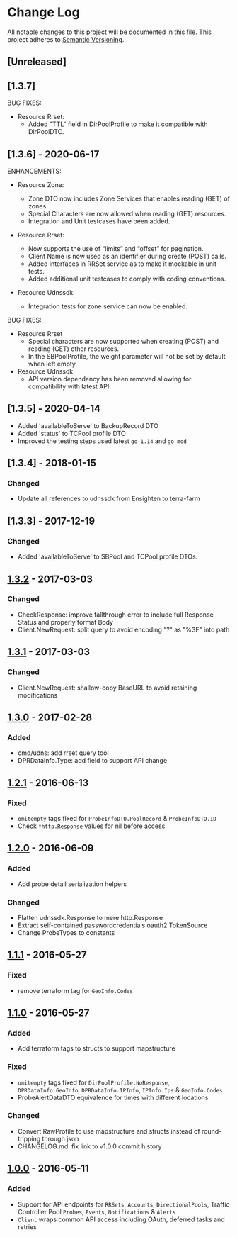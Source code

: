 # Change Log
All notable changes to this project will be documented in this file.
This project adheres to [Semantic Versioning](http://semver.org/).

## [Unreleased]
## [1.3.7] 
BUG FIXES:
* Resource Rrset:
  - Added "TTL" field in DirPoolProfile to make it compatible with DirPoolDTO.

## [1.3.6] - 2020-06-17
ENHANCEMENTS:
* Resource Zone:
  - Zone DTO now includes Zone Services that enables reading (GET) of zones.
  - Special Characters are now allowed when reading (GET) resources.
  - Integration and Unit testcases have been added.

* Resource Rrset:
  - Now supports the use of “limits” and “offset” for pagination. 
  - Client Name is now used as an identifier during create (POST) calls.
  - Added interfaces in RRSet service as to make it mockable in unit tests.
  - Added additional unit testcases to comply with coding conventions.

* Resource Udnssdk:
  - Integration tests for zone service can now be enabled.

BUG FIXES:
* Resource Rrset 
  - Special characters are now supported when creating (POST) and reading (GET) other resources.
  - In the SBPoolProfile, the weight parameter will not be set by default when left empty.
* Resource Udnssdk
  - API version dependency has been removed allowing for compatibility with latest API.

## [1.3.5] - 2020-04-14
- Added 'availableToServe' to BackupRecord DTO
- Added 'status' to TCPool profile DTO
- Improved the testing steps used latest `go 1.14` and `go mod`

## [1.3.4] - 2018-01-15
### Changed
- Update all references to udnssdk from Ensighten to terra-farm

## [1.3.3] - 2017-12-19
### Changed
- Added 'availableToServe' to SBPool and TCPool profile DTOs.

## [1.3.2] - 2017-03-03
### Changed
- CheckResponse: improve fallthrough error to include full Response Status and properly format Body
- Client.NewRequest: split query to avoid encoding "?" as "%3F" into path

## [1.3.1] - 2017-03-03
### Changed
- Client.NewRequest: shallow-copy BaseURL to avoid retaining modifications

## [1.3.0] - 2017-02-28
### Added
- cmd/udns: add rrset query tool
- DPRDataInfo.Type: add field to support API change

## [1.2.1] - 2016-06-13
### Fixed
* `omitempty` tags fixed for `ProbeInfoDTO.PoolRecord` & `ProbeInfoDTO.ID`
* Check `*http.Response` values for nil before access

## [1.2.0] - 2016-06-09
### Added
* Add probe detail serialization helpers

### Changed
* Flatten udnssdk.Response to mere http.Response
* Extract self-contained passwordcredentials oauth2 TokenSource
* Change ProbeTypes to constants

## [1.1.1] - 2016-05-27
### Fixed
* remove terraform tag for `GeoInfo.Codes`

## [1.1.0] - 2016-05-27
### Added
* Add terraform tags to structs to support mapstructure

### Fixed
* `omitempty` tags fixed for `DirPoolProfile.NoResponse`, `DPRDataInfo.GeoInfo`, `DPRDataInfo.IPInfo`, `IPInfo.Ips` & `GeoInfo.Codes`
* ProbeAlertDataDTO equivalence for times with different locations

### Changed
* Convert RawProfile to use mapstructure and structs instead of round-tripping through json
* CHANGELOG.md: fix link to v1.0.0 commit history

## [1.0.0] - 2016-05-11
### Added
* Support for API endpoints for `RRSets`, `Accounts`,  `DirectionalPools`, Traffic Controller Pool `Probes`, `Events`, `Notifications` & `Alerts`
* `Client` wraps common API access including OAuth, deferred tasks and retries


[1.3.2]: https://github.com/Ensighten/udnssdk/compare/v1.3.1...v1.3.2
[1.3.1]: https://github.com/Ensighten/udnssdk/compare/v1.3.0...v1.3.1
[1.3.0]: https://github.com/Ensighten/udnssdk/compare/v1.2.1...v1.3.0
[1.2.1]: https://github.com/Ensighten/udnssdk/compare/v1.2.0...v1.2.1
[1.2.0]: https://github.com/Ensighten/udnssdk/compare/v1.1.1...v1.2.0
[1.1.1]: https://github.com/Ensighten/udnssdk/compare/v1.1.0...v1.1.1
[1.1.0]: https://github.com/Ensighten/udnssdk/compare/v1.0.0...v1.1.0
[1.0.0]: https://github.com/Ensighten/udnssdk/compare/v0.0.0...v1.0.0
